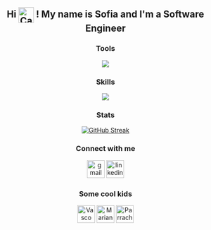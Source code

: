 <div align="center">
  <h2 align="center">Hi <img src="https://media.giphy.com/media/JIX9t2j0ZTN9S/giphy.gif" alt="Cat GIF" height="35" align="center"> ! My name is Sofia and I'm a Software Engineer
  </h2>

  <!--picture decoding="async" loading="lazy">
    <source media="(prefers-color-scheme: light)" srcset="https://pixel-profile.vercel.app/api/github-stats?username=sofiamariinho&theme=road_trip&dithering=true&include_all_commits=true&hide=avatar">
    <source media="(prefers-color-scheme: dark)" srcset="https://pixel-profile.vercel.app/api/github-stats?username=sofiamariinho&theme=road_trip&screen_effect=true&dithering=true&include_all_commits=true&hide=avatar">
    <img alt="github stats" src="https://pixel-profile.vercel.app/api/github-stats?username=sofiamariinho&screen_effect=true&theme=road_trip&dithering=true&include_all_commits=true&hide=avatar">
  </picture-->

  ### Tools

  <p align="center">
    <a href="https://skillicons.dev">
      <img src="https://skillicons.dev/icons?i=anaconda,angular,cypress,dotnet,express,git,githubactions,maven,mongodb,mysql,nodejs,notion,npm,postman,threejs,unity,vscode,windows,wordpress&perline=5" />
    </a>
  </p>

  ### Skills

  <p align="center">
    <a href="https://skillicons.dev">
      <img src="https://skillicons.dev/icons?i=html,css,js,ts,py,java,c,latex,regex,react&perline=5" />
    </a>
  </p>

  ### Stats

  [![GitHub Streak](http://github-readme-streak-stats.herokuapp.com?user=sofiamariinho&theme=dark&background=000000)](https://git.io/streak-stats)

  ### Connect with me

  <a href="mailto:sofiamarinhopaulo@gmail.com" target="_blank">
    <img src="https://raw.githubusercontent.com/maurodesouza/profile-readme-generator/master/src/assets/icons/social/gmail/default.svg" height="40" alt="gmail logo" /></a>
  <a href="https://www.linkedin.com/in/sofia-marinho-841119269" target="_blank">
    <img src="https://raw.githubusercontent.com/maurodesouza/profile-readme-generator/master/src/assets/icons/social/linkedin/default.svg" height="40" alt="linkedin logo" /></a>
  <br clear="both">

  ### Some cool kids

  <a href="https://github.com/vscosousa" target="_blank">
    <img src="https://avatars.githubusercontent.com/u/107275037?v=4" height="40" alt="Vasco Profile"/></a>
  <a href="https://github.com/marianaCorreiia" target="_blank">
    <img src="https://avatars.githubusercontent.com/u/118470234?v=4" height="40" alt="Mariana Profile"/></a>
  <a href="https://github.com/Parracho1201094" target="_blank">
    <img src="https://avatars.githubusercontent.com/u/95626067?v=4" height="40" alt="Parracho Profile"/></a>
</div>
